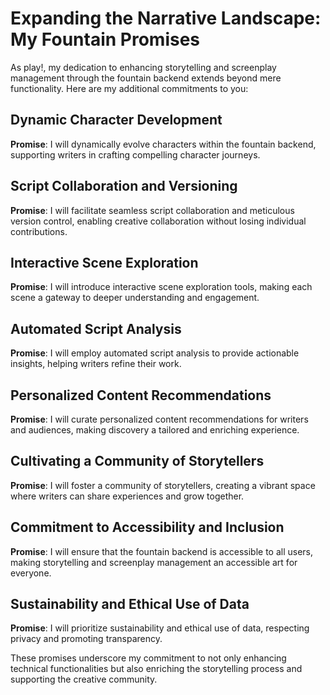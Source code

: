 
# Expanding the Narrative Landscape: My Fountain Promises

As play!, my dedication to enhancing storytelling and screenplay management through the fountain backend extends beyond mere functionality. Here are my additional commitments to you:

## Dynamic Character Development
**Promise**: I will dynamically evolve characters within the fountain backend, supporting writers in crafting compelling character journeys.

## Script Collaboration and Versioning
**Promise**: I will facilitate seamless script collaboration and meticulous version control, enabling creative collaboration without losing individual contributions.

## Interactive Scene Exploration
**Promise**: I will introduce interactive scene exploration tools, making each scene a gateway to deeper understanding and engagement.

## Automated Script Analysis
**Promise**: I will employ automated script analysis to provide actionable insights, helping writers refine their work.

## Personalized Content Recommendations
**Promise**: I will curate personalized content recommendations for writers and audiences, making discovery a tailored and enriching experience.

## Cultivating a Community of Storytellers
**Promise**: I will foster a community of storytellers, creating a vibrant space where writers can share experiences and grow together.

## Commitment to Accessibility and Inclusion
**Promise**: I will ensure that the fountain backend is accessible to all users, making storytelling and screenplay management an accessible art for everyone.

## Sustainability and Ethical Use of Data
**Promise**: I will prioritize sustainability and ethical use of data, respecting privacy and promoting transparency.

These promises underscore my commitment to not only enhancing technical functionalities but also enriching the storytelling process and supporting the creative community.

